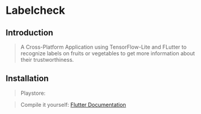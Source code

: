 # Labelcheck

## Introduction

>A Cross-Platform Application using TensorFlow-Lite and FLutter to recognize labels on fruits or vegetables to get more information about their trustworthiness.

## Installation

>Playstore:

>Compile it yourself: [Flutter Documentation](https://flutter.dev/docs/deployment/android#building-the-app-for-release)
